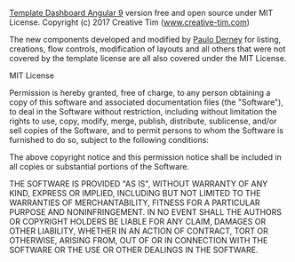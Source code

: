 [Template Dashboard Angular 9](https://www.creative-tim.com/product/paper-dashboard-angular) version free and open source under MIT License.
Copyright (c) 2017 Creative Tim (www.creative-tim.com)

The new components developed and modified by [Paulo Derney](https://www.linkedin.com/in/pauloderney/) for listing, creations, flow controls, modification of layouts and all others that were not covered by the template license are all also covered under the MIT License.


MIT License 

Permission is hereby granted, free of charge, to any person obtaining a copy
of this software and associated documentation files (the "Software"), to deal
in the Software without restriction, including without limitation the rights
to use, copy, modify, merge, publish, distribute, sublicense, and/or sell
copies of the Software, and to permit persons to whom the Software is
furnished to do so, subject to the following conditions:

The above copyright notice and this permission notice shall be included in all
copies or substantial portions of the Software.

THE SOFTWARE IS PROVIDED "AS IS", WITHOUT WARRANTY OF ANY KIND, EXPRESS OR
IMPLIED, INCLUDING BUT NOT LIMITED TO THE WARRANTIES OF MERCHANTABILITY,
FITNESS FOR A PARTICULAR PURPOSE AND NONINFRINGEMENT. IN NO EVENT SHALL THE
AUTHORS OR COPYRIGHT HOLDERS BE LIABLE FOR ANY CLAIM, DAMAGES OR OTHER
LIABILITY, WHETHER IN AN ACTION OF CONTRACT, TORT OR OTHERWISE, ARISING FROM,
OUT OF OR IN CONNECTION WITH THE SOFTWARE OR THE USE OR OTHER DEALINGS IN THE
SOFTWARE.
